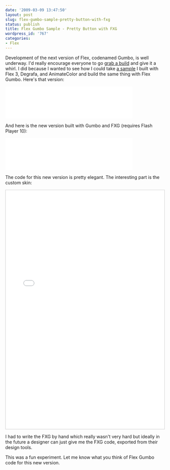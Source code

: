 ```yaml
---
date: '2009-03-09 13:47:50'
layout: post
slug: flex-gumbo-sample-pretty-button-with-fxg
status: publish
title: Flex Gumbo Sample - Pretty Button with FXG
wordpress_id: '767'
categories:
- Flex
---
```


Development of the next version of Flex, codenamed Gumbo, is well underway.  I'd really encourage everyone to go [grab a build](http://opensource.adobe.com/wiki/display/flexsdk/Download+Flex+4) and give it a whirl.  I did because I wanted to see how I could take [a sample](http://www.jamesward.com/blog/2008/04/15/flex-3-skin-transitions-with-degrafa-and-animatecolor/) I built with Flex 3, Degrafa, and AnimateColor and build the same thing with Flex Gumbo.  Here's that version:
<iframe src="/demos/SkinTransitions/SkinTransitions.html" width="400" height="100" frameborder="0"></iframe>


And here is the new version built with Gumbo and FXG (requires Flash Player 10):
<iframe src="/demos/PrettyButton/PrettyButton.html" width="400" height="100" frameborder="0"></iframe>


The code for this new version is pretty elegant.  The interesting part is the custom skin:
<iframe src="/demos/PrettyButton/srcview/source/PrettyButtonSkin.mxml.html" width="99%" height="750" style="border:1px #cccccc solid;"></iframe>


I had to write the FXG by hand which really wasn't very hard but ideally in the future a designer can just give me the FXG code, exported from their design tools.

This was a fun experiment.  Let me know what you think of Flex Gumbo code for this new version.
